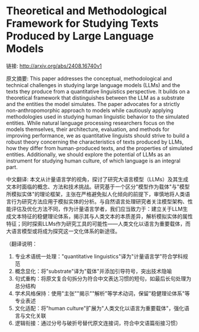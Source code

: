 # Theoretical and Methodological Framework for Studying Texts Produced by Large Language Models

链接: http://arxiv.org/abs/2408.16740v1

原文摘要:
This paper addresses the conceptual, methodological and technical challenges
in studying large language models (LLMs) and the texts they produce from a
quantitative linguistics perspective. It builds on a theoretical framework that
distinguishes between the LLM as a substrate and the entities the model
simulates. The paper advocates for a strictly non-anthropomorphic approach to
models while cautiously applying methodologies used in studying human
linguistic behavior to the simulated entities. While natural language
processing researchers focus on the models themselves, their architecture,
evaluation, and methods for improving performance, we as quantitative linguists
should strive to build a robust theory concerning the characteristics of texts
produced by LLMs, how they differ from human-produced texts, and the properties
of simulated entities. Additionally, we should explore the potential of LLMs as
an instrument for studying human culture, of which language is an integral
part.

中文翻译:
本文从计量语言学的视角，探讨了研究大语言模型（LLMs）及其生成文本时面临的概念、方法和技术挑战。研究基于一个区分"模型作为载体"与"模型所模拟实体"的理论框架，主张在严格避免拟人化倾向的前提下，审慎地将人类语言行为研究方法应用于模拟实体的分析。与自然语言处理研究者关注模型架构、性能评估及优化方法不同，作为计量语言学者，我们应当致力于：建立关于LLM生成文本特征的稳健理论体系，揭示其与人类文本的本质差异，解析模拟实体的属性特征；同时探索LLMs作为研究工具的可能性——人类文化以语言为重要载体，而大语言模型或将成为探究这一文化体系的新途径。

（翻译说明：
1. 专业术语统一处理："quantitative linguistics"译为"计量语言学"符合学科规范
2. 概念显化：将"substrate"译为"载体"并添加引导符号，突出技术隐喻
3. 句式重构：将原文复合句拆分为符合中文表达习惯的短句，如最后长句处理为总分结构
4. 学术风格保持：使用"主张""揭示""解析"等学术动词，保留"稳健理论体系"等专业表述
5. 文化适配：将"human culture"扩展为"人类文化以语言为重要载体"，强化语言与文化关联
6. 逻辑衔接：通过分号与破折号替代原文连接词，符合中文语篇衔接习惯）

